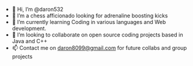 - 👋 Hi, I’m @daron532
- 👀 I’m a chess afficionado looking for adrenaline boosting kicks 
- 🌱 I’m currently learning Coding in various languages and Web development.
- 💞️ I’m looking to collaborate on open source coding projects based in Java and C++
- 📫 Contact me on daron8099@gmail.com for future collabs and group projects

<!---
daron532/daron532 is a ✨ special ✨ repository because its `README.md` (this file) appears on your GitHub profile.
You can click the Preview link to take a look at your changes.
--->
